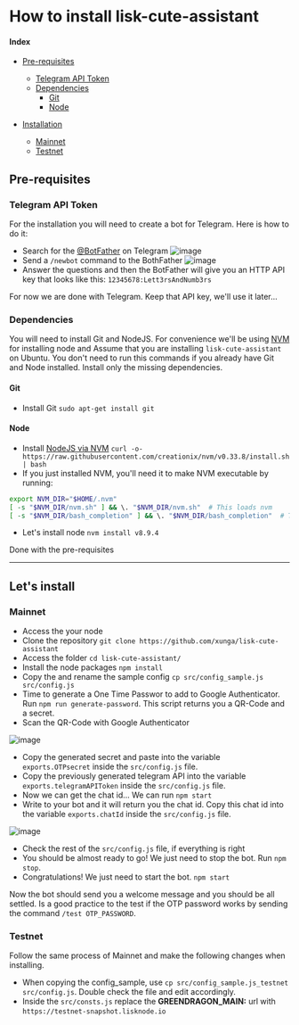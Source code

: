 # How to install lisk-cute-assistant

#### Index
- [Pre-requisites](https://github.com/xunga/lisk-cute-assistant/blob/master/INSTALL.md#pre-requisites)
  - [Telegram API Token](https://github.com/xunga/lisk-cute-assistant/blob/master/INSTALL.md#telegram-api)
  - [Dependencies](https://github.com/xunga/lisk-cute-assistant/blob/master/INSTALL.md#dependencies)
     - [Git](https://github.com/xunga/lisk-cute-assistant/blob/master/INSTALL.md#git)
     - [Node](https://github.com/xunga/lisk-cute-assistant/blob/master/INSTALL.md#node)

- [Installation](https://github.com/xunga/lisk-cute-assistant/blob/master/INSTALL.md#lets-install)
  - [Mainnet](https://github.com/xunga/lisk-cute-assistant/blob/master/INSTALL.md#mainnet)
  - [Testnet](https://github.com/xunga/lisk-cute-assistant/blob/master/INSTALL.md#testnet)

## Pre-requisites

### Telegram API Token
For the installation you will need to create a bot for Telegram. Here is how to do it:
 - Search for the [@BotFather](https://telegram.me/BotFather) on Telegram ![image](https://raw.githubusercontent.com/xunga/lisk-cute-assistant/master/imgs/install/step1_search.png)
 - Send a `/newbot` command to the BothFather  ![image](https://github.com/xunga/lisk-cute-assistant/blob/master/imgs/install/step2_chat.png?raw=true)
 - Answer the questions and then the BotFather will give you an HTTP API key that looks like this: `12345678:Lett3rsAndNumb3rs`

For now we are done with Telegram. Keep that API key, we'll use it later...

### Dependencies
You will need to install Git and NodeJS. For convenience we'll be using [NVM](https://github.com/creationix/nvm) for installing node and Assume that you are installing `lisk-cute-assistant` on Ubuntu.
You don't need to run this commands if you already have Git and Node installed. Install only the missing dependencies.

#### Git
- Install Git `sudo apt-get install git`

#### Node
- Install [NodeJS via NVM](https://github.com/creationix/nvm) `curl -o- https://raw.githubusercontent.com/creationix/nvm/v0.33.8/install.sh | bash`
- If you just installed NVM, you'll need it to make NVM executable by running:
```bash
export NVM_DIR="$HOME/.nvm"
[ -s "$NVM_DIR/nvm.sh" ] && \. "$NVM_DIR/nvm.sh"  # This loads nvm
[ -s "$NVM_DIR/bash_completion" ] && \. "$NVM_DIR/bash_completion"  # This loads nvm bash_completion
```
- Let's install node `nvm install v8.9.4`

Done with the pre-requisites

--------

## Let's install

### Mainnet

- Access the your node
- Clone the repository `git clone https://github.com/xunga/lisk-cute-assistant`
- Access the folder `cd lisk-cute-assistant/`
- Install the node packages `npm install`
- Copy the and rename the sample config `cp src/config_sample.js src/config.js`
- Time to generate a One Time Passwor to add to Google Authenticator. Run `npm run generate-password`. This script returns you a QR-Code and a secret.
- Scan the QR-Code with Google Authenticator 

![image](https://github.com/xunga/lisk-cute-assistant/blob/master/imgs/install/step3_generate_qr.png?raw=true)
- Copy the generated secret and paste into the variable `exports.OTPsecret` inside the `src/config.js` file.
- Copy the previously generated telegram API into the variable `exports.telegramAPIToken` inside the `src/config.js` file.
- Now we can get the chat id... We can run `npm start`
- Write to your bot and it will return you the chat id. Copy this chat id into the variable `exports.chatId` inside the `src/config.js` file. 

![image](https://github.com/xunga/lisk-cute-assistant/blob/master/imgs/install/step4_get_chatid.png?raw=true)
- Check the rest of the `src/config.js` file, if everything is right
- You should be almost ready to go! We just need to stop the bot. Run `npm stop`.
- Congratulations! We just need to start the bot. `npm start`

Now the bot should send you a welcome message and you should be all settled. Is a good practice to the test if the OTP password works by sending the command `/test OTP_PASSWORD`.


### Testnet

Follow the same process of Mainnet and make the following changes when installing.

- When copying the config_sample, use `cp src/config_sample.js_testnet src/config.js`. Double check the file and edit accordingly.
- Inside the `src/consts.js` replace the **GREENDRAGON_MAIN:** url with `https://testnet-snapshot.lisknode.io`
